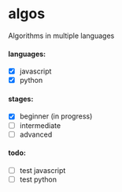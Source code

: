 # algos
Algorithms in multiple languages

#### languages:
- [x] javascript
- [x] python

#### stages:
 - [x] beginner (in progress)
 - [ ] intermediate
 - [ ] advanced
 
#### todo:
- [ ] test javascript
- [ ] test python
